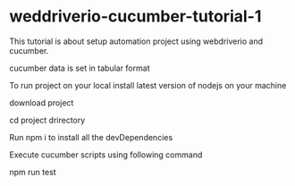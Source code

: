 # weddriverio-cucumber-tutorial-1

This tutorial is about setup automation project using webdriverio and cucumber.

cucumber data is set in tabular format

To run project on your local install latest version of nodejs on your machine

download project

cd project drirectory

Run npm i to install all the devDependencies

Execute cucumber scripts using following command

npm run test
